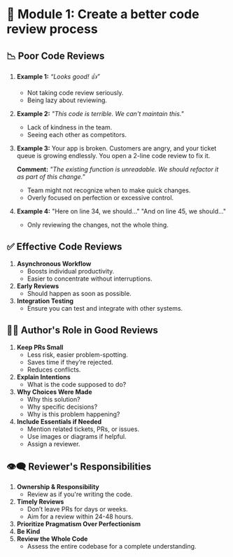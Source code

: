 # 🚀 Module 1: Create a better code review process

## 📉 Poor Code Reviews

1. **Example 1:** _“Looks good! 👍”_
   - Not taking code review seriously.
   - Being lazy about reviewing.
2. **Example 2:** _"This code is terrible. We can't maintain this."_
   - Lack of kindness in the team.
   - Seeing each other as competitors.
3. **Example 3:** Your app is broken. Customers are angry, and your ticket queue is growing endlessly. You open a 2-line code review to fix it.

   **Comment:** _"The existing function is unreadable. We should refactor it as part of this change."_

   - Team might not recognize when to make quick changes.
   - Overly focused on perfection or excessive control.

4. **Example 4:** "Here on line 34, we should..." "And on line 45, we should..."
   - Only reviewing the changes, not the whole thing.

## ✅ Effective Code Reviews

1. **Asynchronous Workflow**
   - Boosts individual productivity.
   - Easier to concentrate without interruptions.
2. **Early Reviews**
   - Should happen as soon as possible.
3. **Integration Testing**
   - Ensure you can test and integrate with other systems.

## 👨‍💻 Author's Role in Good Reviews

1. **Keep PRs Small**
   - Less risk, easier problem-spotting.
   - Saves time if they’re rejected.
   - Reduces conflicts.
2. **Explain Intentions**
   - What is the code supposed to do?
3. **Why Choices Were Made**
   - Why this solution?
   - Why specific decisions?
   - Why is this problem happening?
4. **Include Essentials if Needed**
   - Mention related tickets, PRs, or issues.
   - Use images or diagrams if helpful.
   - Assign a reviewer.

## 👁️‍🗨️ Reviewer's Responsibilities

1. **Ownership & Responsibility**
   - Review as if you're writing the code.
2. **Timely Reviews**
   - Don’t leave PRs for days or weeks.
   - Aim for a review within 24-48 hours.
3. **Prioritize Pragmatism Over Perfectionism**
4. **Be Kind**
5. **Review the Whole Code**
   - Assess the entire codebase for a complete understanding.
